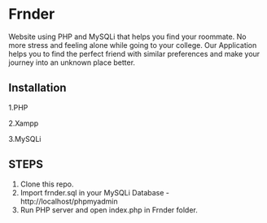 # Frnder
Website using PHP and MySQLi that helps you find your roommate. No more stress and feeling alone while going to your college. Our Application helps you to find the perfect friend with similar preferences and make your journey into an unknown place better.

## Installation
1.PHP

2.Xampp

3.MySQLi

## STEPS

1. Clone this repo.
2. Import frnder.sql in your MySQLi Database - http://localhost/phpmyadmin
3. Run PHP server and open index.php in Frnder folder.
